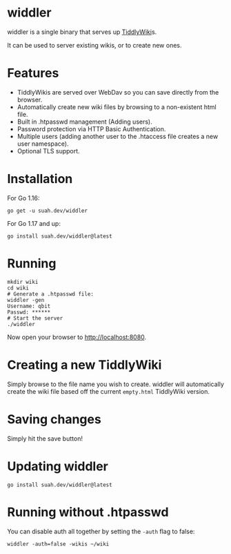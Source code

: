 widdler
=======

widdler is a single binary that serves up
[TiddlyWiki](https://tiddlywiki.com)s.

It can be used to server existing wikis, or to create new ones.

# Features

- TiddlyWikis are served over WebDav so you can save directly from the browser.
- Automatically create new wiki files by browsing to a non-existent html file.
- Built in .htpasswd management (Adding users).
- Password protection via HTTP Basic Authentication.
- Multiple users (adding another user to the .htaccess file creates a new user
  namespace).
- Optional TLS support.

# Installation

For Go 1.16:
```
go get -u suah.dev/widdler
```

For Go 1.17 and up:
```
go install suah.dev/widdler@latest
```

# Running

```
mkdir wiki
cd wiki
# Generate a .htpasswd file:
widdler -gen
Username: qbit
Passwd: ******
# Start the server
./widdler
```

Now open your browser to [http://localhost:8080](http://localhost:8080).

# Creating a new TiddlyWiki

Simply browse to the file name you wish to create. widdler will automatically
create the wiki file based off the current `empty.html` TiddlyWiki version.

# Saving changes

Simply hit the save button!

# Updating widdler

```
go install suah.dev/widdler@latest
```

# Running without .htpasswd

You can disable auth all together by setting the `-auth` flag to false:

```
widdler -auth=false -wikis ~/wiki
```
